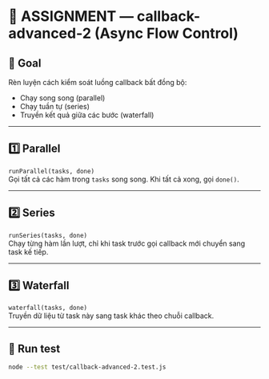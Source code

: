 # 📘 ASSIGNMENT — callback-advanced-2 (Async Flow Control)

## 🎯 Goal
Rèn luyện cách kiểm soát luồng callback bất đồng bộ:
- Chạy song song (parallel)
- Chạy tuần tự (series)
- Truyền kết quả giữa các bước (waterfall)

---

## 1️⃣ Parallel
`runParallel(tasks, done)`  
Gọi tất cả các hàm trong `tasks` song song. Khi tất cả xong, gọi `done()`.

---

## 2️⃣ Series
`runSeries(tasks, done)`  
Chạy từng hàm lần lượt, chỉ khi task trước gọi callback mới chuyển sang task kế tiếp.

---

## 3️⃣ Waterfall
`waterfall(tasks, done)`  
Truyền dữ liệu từ task này sang task khác theo chuỗi callback.

---

## 🧪 Run test
```bash
node --test test/callback-advanced-2.test.js
```
